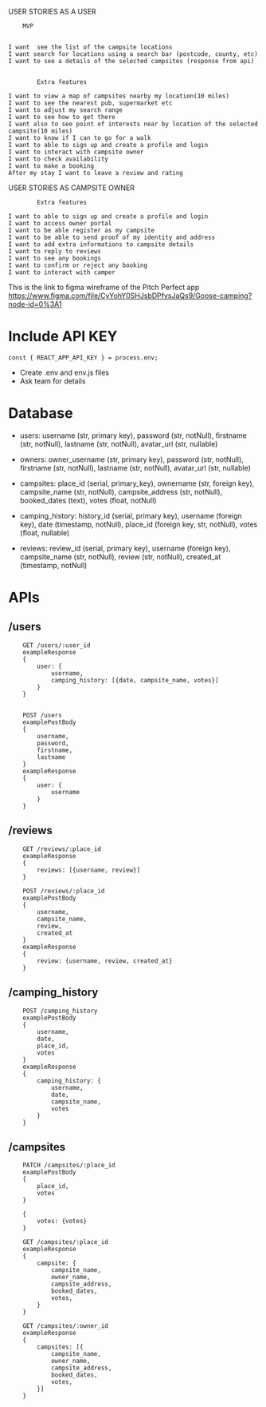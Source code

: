﻿USER STORIES AS A USER

    	MVP


    I want  see the list of the campsite locations
    I want search for locations using a search bar (postcode, county, etc)
    I want to see a details of the selected campsites (response from api)


    		Extra features

    I want to view a map of campsites nearby my location(10 miles)
    I want to see the nearest pub, supermarket etc
    I want to adjust my search range
    I want to see how to get there
    I want also to see point of interests near by location of the selected campsite(10 miles)
    I want to know if I can to go for a walk
    I want to able to sign up and create a profile and login
    I want to interact with campsite owner
    I want to check availability
    I want to make a booking
    After my stay I want to leave a review and rating

USER STORIES AS CAMPSITE OWNER

    		Extra features

    I want to able to sign up and create a profile and login
    I want to access owner portal
    I want to be able register as my campsite
    I want to be able to send proof of my identity and address
    I want to add extra informations to campsite details
    I want to reply to reviews
    I want to see any bookings
    I want to confirm or reject any booking
    I want to interact with camper

This is the link to figma wireframe of the Pitch Perfect app
https://www.figma.com/file/CyYohY0SHJsbDPfvsJaQs9/Goose-camping?node-id=0%3A1

# Include API KEY

```
const { REACT_APP_API_KEY } = process.env;
```

- Create .env and env.js files
- Ask team for details

# Database

- users: username (str, primary key), password (str, notNull), firstname (str, notNull), lastname (str, notNull), avatar_url (str, nullable)

- owners: owner_username (str, primary key), password (str, notNull), firstname (str, notNull), lastname (str, notNull), avatar_url (str, nullable)

- campsites: place_id (serial, primary_key), ownername (str, foreign key), campsite_name (str, notNull), campsite_address (str, notNull), booked_dates (text), votes (float, notNull)

- camping_history: history_id (serial, primary key), username (foreign key), date (timestamp, notNull), place_id (foreign key, str, notNull), votes (float, nullable)

- reviews: review_id (serial, primary key), username (foreign key), campsite_name (str, notNull), review (str, notNull), created_at (timestamp, notNull)

# APIs

## /users

```
    GET /users/:user_id
    exampleResponse
    {
        user: {
            username,
            camping_history: [{date, campsite_name, votes}]
        }
    }


    POST /users
    examplePostBody
    {
        username,
        password,
        firstname,
        lastname
    }
    exampleResponse
    {
        user: {
            username
        }
    }
```

## /reviews

```
    GET /reviews/:place_id
    exampleResponse
    {
        reviews: [{username, review}]
    }

    POST /reviews/:place_id
    examplePostBody
    {
        username,
        campsite_name,
        review,
        created_at
    }
    exampleResponse
    {
        review: {username, review, created_at}
    }
```

## /camping_history

```
    POST /camping_history
    examplePostBody
    {
        username,
        date,
        place_id,
        votes
    }
    exampleResponse
    {
        camping_history: {
            username,
            date,
            campsite_name,
            votes
        }
    }
```

## /campsites

```
    PATCH /campsites/:place_id
    examplePostBody
    {
        place_id,
        votes
    }

    {
        votes: {votes}
    }

    GET /campsites/:place_id
    exampleResponse
    {
        campsite: {
            campsite_name,
            owner_name,
            campsite_address,
            booked_dates,
            votes,
        }
    }

    GET /campsites/:owner_id
    exampleResponse
    {
        campsites: [{
            campsite_name,
            owner_name,
            campsite_address,
            booked_dates,
            votes,
        }]
    }
```

